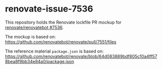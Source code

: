 # renovate-issue-7536

This repository holds the Renovate lockfile PR mockup for [renovate/renovatebot #7536](https://github.com/renovatebot/renovate/issues/7536).

The mockup is based on: https://github.com/renovatebot/renovate/pull/7551/files

The reference material `package.json` is based on: https://github.com/renovatebot/renovate/blob/64d083889bdf805c10a4ff578bea8f9bb34e84a0/package.json
